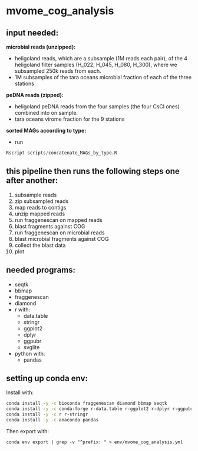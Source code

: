 # mvome_cog_analysis
## input needed:
**microbial reads (unzipped):**
- heligoland reads, which are a subsample (1M reads each pair), of the 4 heligoland filter samples (H_022, H_045, H_080, H_300), where we subsampled 250k reads from each.
- 1M subsamples of the tara oceans microbial fraction of each of the three stations


**peDNA reads (zipped):**


- heligoland peDNA reads from the four samples (the four CsCl ones) combined into on sample.
- tara oceans virome fraction for the 9 stations


**sorted MAGs according to type:**
- run
```R
Rscript scripts/concatenate_MAGs_by_type.R
```

## this pipeline then runs the following steps one after another:
1. subsample reads
2. zip subsampled reads
3. map reads to contigs
4. unzip mapped reads
5. run fraggenescan on mapped reads
6. blast fragments against COG
7. run fraggenescan on microbial reads
8. blast microbial fragments against COG
9. collect the blast data
10. plot

## needed programs:
- seqtk
- bbmap
- fraggenescan
- diamond
- r with:
	- data.table
	- stringr
	- ggplot2
	- dplyr
	- ggpubr
	- svglite
- python with:
	- pandas

## setting up conda env:
Install with:
```bash
conda install -y -c bioconda fraggenescan diamond bbmap seqtk
conda install -y -c conda-forge r-data.table r-ggplot2 r-dplyr r-ggpubr r-svglite
conda install -y -c r r-stringr
conda install -y -c anaconda pandas
```
Then export with:
```
conda env export | grep -v "^prefix: " > env/mvome_cog_analysis.yml
```
